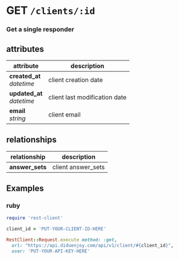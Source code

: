 # GET `/clients/:id`

### Get a single responder

## attributes

attribute          | description
------------- | -------------
__created_at__<br>_datetime_  | client creation date
__updated_at__<br>_datetime_  | client last modification date
__email__<br>_string_ | client email

## relationships

relationship          | description
------------------------------ | -------------
__answer_sets__  | client answer_sets

## Examples

### ruby

```ruby
require 'rest-client'

client_id = 'PUT-YOUR-CLIENT-ID-HERE'

RestClient::Request.execute method: :get,
  url: "https://api.diduenjoy.com/api/v1/client/#{client_id}",
  user: 'PUT-YOUR-API-KEY-HERE'
```